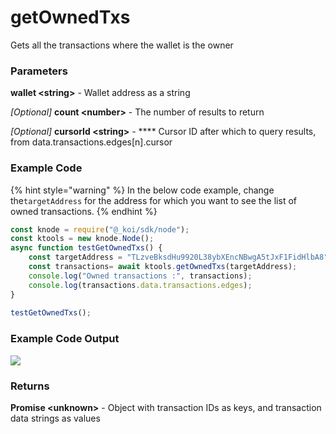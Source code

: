 # getOwnedTxs

Gets all the transactions where the wallet is the owner

### Parameters

**wallet \<string>** - Wallet address as a string

_\[Optional]_ **count \<number>** - The number of results to return

_\[Optional]_ **cursorId \<string>** - **** Cursor ID after which to query results, from data.transactions.edges\[n].cursor

### Example Code

{% hint style="warning" %}
In the below code example, change the`targetAddress` for the address for which you want to see the list of owned transactions.
{% endhint %}

```javascript
const knode = require("@_koi/sdk/node");
const ktools = new knode.Node();
async function testGetOwnedTxs() {
    const targetAddress = "TLzveBksdHu9920L38ybXEncNBwgA5tJxF1FidHlbA8";
    const transactions= await ktools.getOwnedTxs(targetAddress);
    console.log("Owned transactions :", transactions);
    console.log(transactions.data.transactions.edges);
}
 
testGetOwnedTxs();
```

### Example Code Output

![](https://lh3.googleusercontent.com/5NbdpLzOYygONoSGBqMRovpkuNZNmlX-DXFhrC3yHgTGz18QXm95CMzsRFoK1gB03cQ3bKPe38TDWTdweHbPnEJoAxCk59ieQKyGH-RxC56orItOfvFmmwibo3Ca9\_TOqSybHBTn)

### Returns

**Promise \<unknown>** - Object with transaction IDs as keys, and transaction data strings as values
